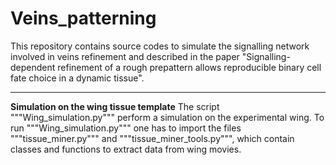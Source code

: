 # Veins_patterning
This repository contains source codes to simulate the signalling network involved in veins refinement and described in the paper "Signalling-dependent refinement of a rough prepattern allows reproducible binary cell fate choice in a dynamic tissue".
***
**Simulation on the wing tissue template**
The script """Wing_simulation.py""" perform a simulation on the experimental wing. To run """Wing_simulation.py""" one has to import the files """tissue_miner.py""" and """tissue_miner_tools.py""", which contain classes and functions to extract data from wing movies.
